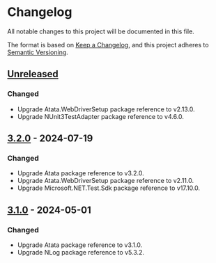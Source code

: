# Changelog

All notable changes to this project will be documented in this file.

The format is based on [Keep a Changelog](https://keepachangelog.com/en/1.1.0/),
and this project adheres to [Semantic Versioning](https://semver.org/spec/v2.0.0.html).

## [Unreleased]

### Changed

- Upgrade Atata.WebDriverSetup package reference to v2.13.0.
- Upgrade NUnit3TestAdapter package reference to v4.6.0.

## [3.2.0] - 2024-07-19

### Changed

- Upgrade Atata package reference to v3.2.0.
- Upgrade Atata.WebDriverSetup package reference to v2.11.0.
- Upgrade Microsoft.NET.Test.Sdk package reference to v17.10.0.

## [3.1.0] - 2024-05-01

### Changed

- Upgrade Atata package reference to v3.1.0.
- Upgrade NLog package reference to v5.3.2.

[unreleased]: https://github.com/atata-framework/atata-templates/compare/v3.2.0...HEAD
[3.2.0]: https://github.com/atata-framework/atata-templates/compare/v3.1.0...v3.2.0
[3.1.0]: https://github.com/atata-framework/atata-templates/compare/v3.0.0...v3.1.0
